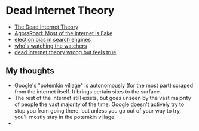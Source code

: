 # Dead Internet Theory
- [The Dead Internet Theory](https://www.youtube.com/watch?v=DEn758DVF9I)
- [AgoraRoad: Most of the Internet is Fake](https://forum.agoraroad.com/index.php?threads/dead-internet-theory-most-of-the-internet-is-fake.3011/)
- [election bias in search engines](https://www.latimes.com/politics/la-na-pol-google-search-bias-elections-20190322-story.html)
- [who's watching the watchers](https://www.nytimes.com/2012/08/23/opinion/whos-watching-the-nsa-watchers.html)
- [dead internet theory wrong but feels true](https://www.theatlantic.com/technology/archive/2021/08/dead-internet-theory-wrong-but-feels-true/619937/)

## My thoughts
- Google's "potemkin village" is autonomously (for the most part) scraped from the internet itself. It brings certain sites to the surface.
- The rest of the internet still exists, but goes unseen by the vast majority of people the vast majority of the time. Google doesn't actively try to stop you from going there, but unless you go out of your way to try, you'll mostly stay in the potemkin village.
- 

